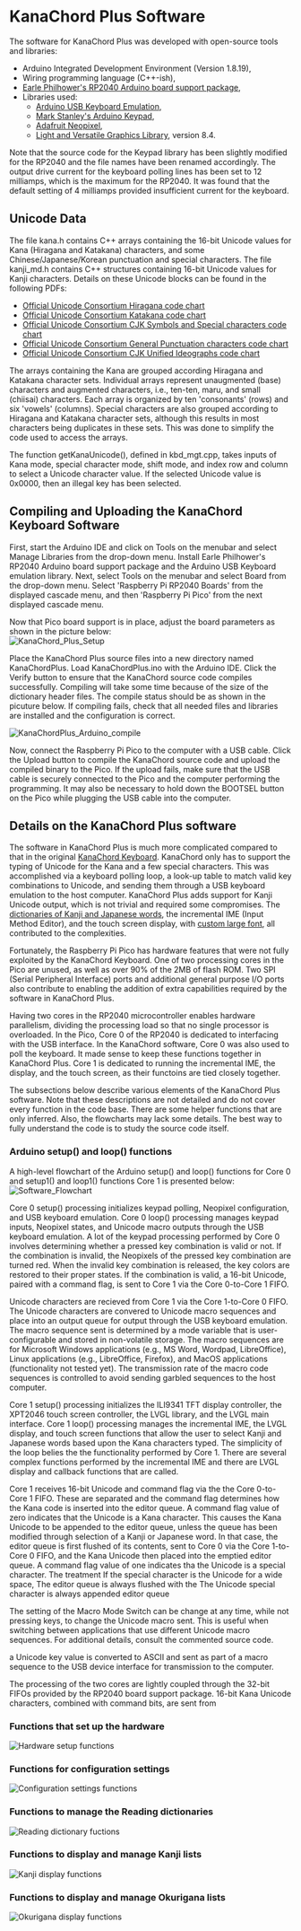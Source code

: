 # KanaChord Plus Software
The software for KanaChord Plus was developed with open-source tools and libraries:
- Arduino Integrated Development Environment (Version 1.8.19),
- Wiring programming language (C++-ish),
- [Earle Philhower's RP2040 Arduino board support package](https://github.com/earlephilhower/arduino-pico),
- Libraries used:
   - [Arduino USB Keyboard Emulation](https://www.arduino.cc/reference/en/language/functions/usb/keyboard/),
   - [Mark Stanley's Arduino Keypad](https://github.com/Chris--A/Keypad),
   - [Adafruit Neopixel](https://github.com/adafruit/Adafruit_NeoPixel),
   - [Light and Versatile Graphics Library](https://lvgl.io/), version 8.4.

Note that the source code for the Keypad library has been slightly modified for the RP2040 and the file names have been renamed accordingly.  The output drive current for the keyboard polling lines has been set to 12 milliamps, which is the maximum for the RP2040.  It was found that the default setting of 4 milliamps provided insufficient current for the keyboard.

## Unicode Data
The file kana.h contains C++ arrays containing the 16-bit Unicode values for Kana (Hiragana and Katakana) characters, and some Chinese/Japanese/Korean punctuation and special characters.  The file kanji_md.h contains C++ structures containing 16-bit Unicode values for Kanji characters.  Details on these Unicode blocks can be found in the following PDFs:
- [Official Unicode Consortium Hiragana code chart](https://www.unicode.org/charts/PDF/U3040.pdf)
- [Official Unicode Consortium Katakana code chart](https://www.unicode.org/charts/PDF/U30A0.pdf)
- [Official Unicode Consortium CJK Symbols and Special characters code chart](https://www.unicode.org/charts/PDF/U3000.pdf)
- [Official Unicode Consortium General Punctuation characters code chart](https://www.unicode.org/charts/PDF/U2000.pdf)
- [Official Unicode Consortium CJK Unified Ideographs code chart](https://www.unicode.org/charts/PDF/U4E00.pdf)

The arrays containing the Kana are grouped according Hiragana and Katakana character sets. Individual arrays represent unaugmented (base) characters and augmented characters, i.e., ten-ten, maru, and small (chiisai) characters. Each array is organized by ten 'consonants' (rows) and six 'vowels' (columns).  Special characters are also grouped according to Hiragana and Katakana character sets, although this results in most characters being duplicates in these sets. This was done to simplify the code used to access the arrays.  

The function getKanaUnicode(), defined in kbd_mgt.cpp, takes inputs of Kana mode, special character mode, shift mode, and index row and column to select a Unicode character value. If the selected Unicode value is 0x0000, then an illegal key has been selected.

## Compiling and Uploading the KanaChord Keyboard Software
First, start the Arduino IDE and click on Tools on the menubar and select Manage Libraries from the drop-down menu.  Install Earle Philhower's RP2040 Arduino board support package and the Arduino USB Keyboard emulation library.  Next, select Tools on the menubar and select Board from the drop-down menu.  Select 'Raspberry Pi RP2040 Boards' from the displayed cascade menu, and then 'Raspberry Pi Pico' from the next displayed cascade menu.

Now that Pico board support is in place, adjust the board parameters as shown in the picture below:  
![KanaChord_Plus_Setup](./images/KanaChord_Plus_Arduino_setup.jpg)

Place the KanaChord Plus source files into a new directory named KanaChordPlus. Load KanaChordPlus.ino with the Arduino IDE. Click the Verify button to ensure that the KanaChord source code compiles successfully.  Compiling will take some time because of the size of the dictionary header files.  The compile status should be as shown in the picuture below.  If compiling fails, check that all needed files and libraries are installed and the configuration is correct.

![KanaChordPlus_Arduino_compile](./images/KanaChordPlus_Arduino_compile.jpg)

Now, connect the Raspberry Pi Pico to the computer with a USB cable.  Click the Upload button to compile the KanaChord source code and upload the compiled binary to the Pico.  If the upload fails, make sure that the USB cable is securely connected to the Pico and the computer performing the programming. It may also be necessary to hold down the BOOTSEL button on the Pico while plugging the USB cable into the computer.

## Details on the KanaChord Plus software
The software in KanaChord Plus is much more complicated compared to that in the original [KanaChord Keyboard](https://github.com/maccody/KanaChord).  KanaChord only has to support the typing of Unicode for the Kana and a few special characters.  This was accomplished via a keyboard polling loop, a look-up table to match valid key combinations to Unicode, and sending them through a USB keyboard emulation to the host computer.  KanaChord Plus adds support for Kanji Unicode output, which is not trivial and required some compromises.  The [dictionaries of Kanji and Japanese words](./dictionaries/README.md), the incremental IME (Input Method Editor), and the touch screen display, with [custom large font](./lvgl/README.md), all contributed to the complexities.  

Fortunately, the Raspberry Pi Pico has hardware features that were not fully exploited by the KanaChord Keyboard.  One of two processing cores in the Pico are unused, as well as over 90% of the 2MB of flash ROM. Two SPI (Serial Peripheral Interface) ports and additional general purpose I/O ports also contribute to enabling the addition of extra capabilities required by the software in KanaChord Plus.

Having two cores in the RP2040 microcontroller enables hardware parallelism, dividing the processing load so that no single processor is overloaded.   In the Pico, Core 0 of the RP2040 is dedicated to interfacing with the USB interface.  In the KanaChord software, Core 0 was also used to poll the keyboard.  It made sense to keep these functions together in KanaChord Plus.  Core 1 is dedicated to running the incremental IME, the display, and the touch screen, as their functoins are tied closely together.

The subsections below describe various elements of the KanaChord Plus software.  Note that these descriptions are not detailed and do not cover every function in the code base.  There are some helper functions that are only inferred.  Also, the flowcharts may lack some details.  The best way to fully understand the code is to study the source code itself.

### Arduino setup() and loop() functions
A high-level flowchart of the Arduino setup() and loop() functions for Core 0 and setup1() and loop1() functions Core 1 is presented below:   
![Software_Flowchart](./images/KanaChord_Plus_top_level_flowchart.gif)

Core 0 setup() processing initializes keypad polling, Neopixel configuration, and USB keyboard emulation.  Core 0 loop() processing manages keypad inputs, Neopixel states, and Unicode macro outputs through the USB keyboard emulation.  A lot of the keypad processing performed by Core 0 involves determining whether a pressed key combination is valid or not.  If the combination is invalid, the Neopixels of the pressed key combination are turned red.  When the invalid key combination is released, the key colors are restored to their proper states.  If the combination is valid, a 16-bit Unicode, paired with a command flag, is sent to Core 1 via the Core 0-to-Core 1 FIFO.

Unicode characters are recieved from Core 1 via the Core 1-to-Core 0 FIFO. The Unicode characters are convered to Unicode macro sequences and place into an output queue for output through the USB keyboard emulation.  The macro sequence sent is determined by a mode variable that is user-configurable and stored in non-volatile storage.  The macro sequences are for Microsoft Windows applications (e.g., MS Word, Wordpad, LibreOffice), Linux applications (e.g., LibreOffice, Firefox), and MacOS applications (functionality not tested yet).  The transmission rate of the macro code sequences is controlled to avoid sending garbled sequences to the host computer.

Core 1 setup() processing initializes the ILI9341 TFT display controller, the XPT2046 touch screen controller, the LVGL library, and the LVGL main interface.  Core 1 loop() processing manages the incremental IME, the LVGL display, and touch screen functions that allow the user to select Kanji and Japanese words based upon the Kana characters typed.  The simplicity of the loop belies the the functionality performed by Core 1.  There are several complex functions performed by the incremental IME and there are LVGL display and callback functions that are called.

Core 1 receives 16-bit Unicode and command flag via the the Core 0-to-Core 1 FIFO.  These are separated and the command flag determines how the Kana code is inserted into the editor queue.  A command flag value of zero indicates that the Unicode is a Kana character.  This causes the Kana Unicode to be appended to the editor queue, unless the queue has been modified through selection of a Kanji or Japanese word.  In that case, the editor queue is first flushed of its contents, sent to Core 0 via the Core 1-to-Core 0 FIFO, and the Kana Unicode then placed into the emptied editor queue.  A command flag value of one indicates tha the Unicode is a special character.  The treatment If the special character is the Unicode for a wide space, The editor queue is always flushed with the The Unicode special character is always appended editor queue



 The setting of the Macro Mode Switch can be change at any time, while not pressing keys, to change the Unicode macro sent.  This is useful when switching between applications that use different Unicode macro sequences. For additional details, consult the commented source code.

a Unicode key value is converted to ASCII and sent as part of a macro sequence to the USB device interface for transmission to the computer. 

The processing of the two cores are lightly coupled through the 32-bit FIFOs provided by the RP2040 board support package.  16-bit Kana Unicode characters, combined with command bits, are sent from


### Functions that set up the hardware

![Hardware setup functions](./images/KanaChord_Plus_hardware_setup_functions.gif)

### Functions for configuration settings

![Configuration settings functions](./images/KanaChord_Plus_settings_functions.gif)

### Functions to manage the Reading dictionaries

![Reading dictionary fuctions](./images/KanaChord_Plus_reading_functions.gif)

### Functions to display and manage Kanji lists

![Kanji display functions](./images/KanaChord_Plus_Kanji_display_functions.gif)

### Functions to display and manage Okurigana lists

![Okurigana display functions](./images/KanaChord_Plus_Okurigana_display_functions.gif)

